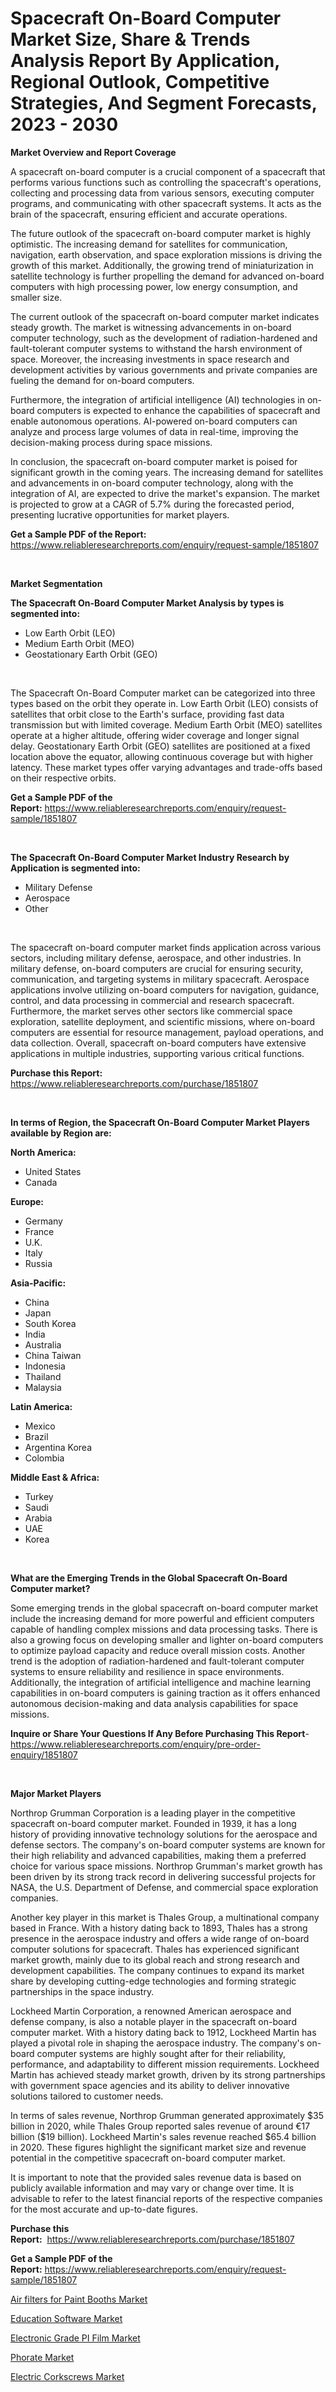 <p><h1>Spacecraft On-Board Computer Market Size, Share & Trends Analysis Report By Application, Regional Outlook, Competitive Strategies, And Segment Forecasts, 2023 - 2030</h1></p><p><strong>Market Overview and Report Coverage</strong></p>
<p><p>A spacecraft on-board computer is a crucial component of a spacecraft that performs various functions such as controlling the spacecraft's operations, collecting and processing data from various sensors, executing computer programs, and communicating with other spacecraft systems. It acts as the brain of the spacecraft, ensuring efficient and accurate operations.</p><p>The future outlook of the spacecraft on-board computer market is highly optimistic. The increasing demand for satellites for communication, navigation, earth observation, and space exploration missions is driving the growth of this market. Additionally, the growing trend of miniaturization in satellite technology is further propelling the demand for advanced on-board computers with high processing power, low energy consumption, and smaller size.</p><p>The current outlook of the spacecraft on-board computer market indicates steady growth. The market is witnessing advancements in on-board computer technology, such as the development of radiation-hardened and fault-tolerant computer systems to withstand the harsh environment of space. Moreover, the increasing investments in space research and development activities by various governments and private companies are fueling the demand for on-board computers.</p><p>Furthermore, the integration of artificial intelligence (AI) technologies in on-board computers is expected to enhance the capabilities of spacecraft and enable autonomous operations. AI-powered on-board computers can analyze and process large volumes of data in real-time, improving the decision-making process during space missions.</p><p>In conclusion, the spacecraft on-board computer market is poised for significant growth in the coming years. The increasing demand for satellites and advancements in on-board computer technology, along with the integration of AI, are expected to drive the market's expansion. The market is projected to grow at a CAGR of 5.7% during the forecasted period, presenting lucrative opportunities for market players.</p></p>
<p><strong>Get a Sample PDF of the Report:</strong> <a href="https://www.reliableresearchreports.com/enquiry/request-sample/1851807">https://www.reliableresearchreports.com/enquiry/request-sample/1851807</a></p>
<p>&nbsp;</p>
<p><strong>Market Segmentation</strong></p>
<p><strong>The Spacecraft On-Board Computer Market Analysis by types is segmented into:</strong></p>
<p><ul><li>Low Earth Orbit (LEO)</li><li>Medium Earth Orbit (MEO)</li><li>Geostationary Earth Orbit (GEO)</li></ul></p>
<p>&nbsp;</p>
<p><p>The Spacecraft On-Board Computer market can be categorized into three types based on the orbit they operate in. Low Earth Orbit (LEO) consists of satellites that orbit close to the Earth's surface, providing fast data transmission but with limited coverage. Medium Earth Orbit (MEO) satellites operate at a higher altitude, offering wider coverage and longer signal delay. Geostationary Earth Orbit (GEO) satellites are positioned at a fixed location above the equator, allowing continuous coverage but with higher latency. These market types offer varying advantages and trade-offs based on their respective orbits.</p></p>
<p><strong>Get a Sample PDF of the Report:</strong>&nbsp;<a href="https://www.reliableresearchreports.com/enquiry/request-sample/1851807">https://www.reliableresearchreports.com/enquiry/request-sample/1851807</a></p>
<p>&nbsp;</p>
<p><strong>The Spacecraft On-Board Computer Market Industry Research by Application is segmented into:</strong></p>
<p><ul><li>Military Defense</li><li>Aerospace</li><li>Other</li></ul></p>
<p>&nbsp;</p>
<p><p>The spacecraft on-board computer market finds application across various sectors, including military defense, aerospace, and other industries. In military defense, on-board computers are crucial for ensuring security, communication, and targeting systems in military spacecraft. Aerospace applications involve utilizing on-board computers for navigation, guidance, control, and data processing in commercial and research spacecraft. Furthermore, the market serves other sectors like commercial space exploration, satellite deployment, and scientific missions, where on-board computers are essential for resource management, payload operations, and data collection. Overall, spacecraft on-board computers have extensive applications in multiple industries, supporting various critical functions.</p></p>
<p><strong>Purchase this Report:</strong>&nbsp; <a href="https://www.reliableresearchreports.com/purchase/1851807">https://www.reliableresearchreports.com/purchase/1851807</a></p>
<p>&nbsp;</p>
<p><strong>In terms of Region, the Spacecraft On-Board Computer Market Players available by Region are:</strong></p>
<p>
    <p> <strong> North America: </strong>
        <ul>
            <li>United States</li>
            <li>Canada</li>
        </ul>
        </p> 
    <p> <strong> Europe: </strong>
        <ul>
            <li>Germany</li>
            <li>France</li>
            <li>U.K.</li>
            <li>Italy</li>
            <li>Russia</li>
        </ul>
        </p> 
    <p> <strong> Asia-Pacific: </strong>
        <ul>
            <li>China</li>
            <li>Japan</li>
            <li>South Korea</li>
            <li>India</li>
            <li>Australia</li>
            <li>China Taiwan</li>
            <li>Indonesia</li>
            <li>Thailand</li>
            <li>Malaysia</li>
        </ul>
        </p> 
    <p> <strong> Latin America: </strong>
        <ul>
            <li>Mexico</li>
            <li>Brazil</li>
            <li>Argentina Korea</li>
            <li>Colombia</li>
        </ul>
        </p> 
    <p> <strong> Middle East & Africa: </strong>
        <ul>
            <li>Turkey</li>
            <li>Saudi</li>
            <li>Arabia</li>
            <li>UAE</li>
            <li>Korea</li>
        </ul>
    </p>
    </p>
<p>&nbsp;</p>
<p><strong>What are the Emerging Trends in the Global Spacecraft On-Board Computer market?</strong></p>
<p><p>Some emerging trends in the global spacecraft on-board computer market include the increasing demand for more powerful and efficient computers capable of handling complex missions and data processing tasks. There is also a growing focus on developing smaller and lighter on-board computers to optimize payload capacity and reduce overall mission costs. Another trend is the adoption of radiation-hardened and fault-tolerant computer systems to ensure reliability and resilience in space environments. Additionally, the integration of artificial intelligence and machine learning capabilities in on-board computers is gaining traction as it offers enhanced autonomous decision-making and data analysis capabilities for space missions.</p></p>
<p><strong>Inquire or Share Your Questions If Any Before Purchasing This Report</strong>- <a href="https://www.reliableresearchreports.com/enquiry/pre-order-enquiry/1851807">https://www.reliableresearchreports.com/enquiry/pre-order-enquiry/1851807</a></p>
<p>&nbsp;</p>
<p><strong>Major Market Players</strong></p>
<p><p>Northrop Grumman Corporation is a leading player in the competitive spacecraft on-board computer market. Founded in 1939, it has a long history of providing innovative technology solutions for the aerospace and defense sectors. The company's on-board computer systems are known for their high reliability and advanced capabilities, making them a preferred choice for various space missions. Northrop Grumman's market growth has been driven by its strong track record in delivering successful projects for NASA, the U.S. Department of Defense, and commercial space exploration companies.</p><p>Another key player in this market is Thales Group, a multinational company based in France. With a history dating back to 1893, Thales has a strong presence in the aerospace industry and offers a wide range of on-board computer solutions for spacecraft. Thales has experienced significant market growth, mainly due to its global reach and strong research and development capabilities. The company continues to expand its market share by developing cutting-edge technologies and forming strategic partnerships in the space industry.</p><p>Lockheed Martin Corporation, a renowned American aerospace and defense company, is also a notable player in the spacecraft on-board computer market. With a history dating back to 1912, Lockheed Martin has played a pivotal role in shaping the aerospace industry. The company's on-board computer systems are highly sought after for their reliability, performance, and adaptability to different mission requirements. Lockheed Martin has achieved steady market growth, driven by its strong partnerships with government space agencies and its ability to deliver innovative solutions tailored to customer needs.</p><p>In terms of sales revenue, Northrop Grumman generated approximately $35 billion in 2020, while Thales Group reported sales revenue of around €17 billion ($19 billion). Lockheed Martin's sales revenue reached $65.4 billion in 2020. These figures highlight the significant market size and revenue potential in the competitive spacecraft on-board computer market.</p><p>It is important to note that the provided sales revenue data is based on publicly available information and may vary or change over time. It is advisable to refer to the latest financial reports of the respective companies for the most accurate and up-to-date figures.</p></p>
<p><strong>Purchase this Report:</strong>&nbsp;&nbsp;<a href="https://www.reliableresearchreports.com/purchase/1851807">https://www.reliableresearchreports.com/purchase/1851807</a></p>
<p></p>
<p><strong>Get a Sample PDF of the Report:</strong>&nbsp;<a href="https://www.reliableresearchreports.com/enquiry/request-sample/1851807">https://www.reliableresearchreports.com/enquiry/request-sample/1851807</a></p>
<p><p><a href="https://www.linkedin.com/pulse/air-filters-paint-booths-market-size-2023-2030-global-kvgqc/">Air filters for Paint Booths Market</a></p><p><a href="https://medium.com/@bradomar67436/education-software-market-size-and-market-trends-complete-industry-overview-2023-to-2030-aee88fb963d6">Education Software Market</a></p><p><a href="https://medium.com/@colinom786578/electronic-grade-pi-film-nbsp-market-focuses-on-market-share-size-and-projected-forecast-till-2030-379232200cb4">Electronic Grade PI Film Market</a></p><p><a href="https://www.linkedin.com/pulse/phorate-market-size-share-amp-trends-analysis-report-application-htllc/">Phorate Market</a></p><p><a href="https://www.linkedin.com/pulse/electric-corkscrews-market-research-report-provides-thorough-avq9c/">Electric Corkscrews Market</a></p></p>
